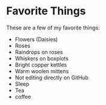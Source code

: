 # Favorite Things

These are a few of my favorite things:
- Flowers (Daisies)
- Roses
- Raindrops on roses
- Whiskers on boxplots
- Bright copper kettles
- Warm woolen mittens
- Not editing directly on GitHub
- Sleep
- Tea
- coffee
